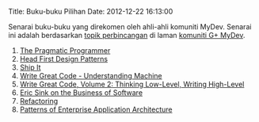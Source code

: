 Title: Buku-buku Pilihan
Date: 2012-12-22 16:13:00

Senarai buku-buku yang direkomen oleh ahli-ahli komuniti MyDev. Senarai ini adalah berdasarkan [topik perbincangan][1] di laman [komuniti G+ MyDev][2].

1. [The Pragmatic Programmer](http://www.amazon.com/Pragmatic-Programmer-Journeyman-Master/dp/020161622X)
1. [Head First Design Patterns](http://shop.oreilly.com/product/9780596007126.do)
1. [Ship It](http://pragprog.com/book/prj/ship-it)
1. [Write Great Code - Understanding Machine](http://www.amazon.com/Write-Great-Code-Understanding-Machine/dp/1593270038/ref=pd_sim_b_1)
1. [Write Great Code, Volume 2: Thinking Low-Level, Writing High-Level](http://www.amazon.com/Write-Great-Code-Volume-High-Level/dp/1593270658/ref=pd_sim_b_1)
1. [Eric Sink on the Business of Software](http://www.amazon.com/Eric-Business-Software-Experts-Voice/dp/1590596234)
1. [Refactoring](http://www.amazon.com/Refactoring-Improving-Design-Existing-Code/dp/0201485672)
1. [Patterns of Enterprise Application Architecture](http://www.amazon.com/Patterns-Enterprise-Application-Architecture-Martin/dp/0321127420)

[1]:https://plus.google.com/u/0/105721265741813048018/posts/chsdf4ekQ8S
[2]:https://plus.google.com/u/0/communities/104883828501447858589
